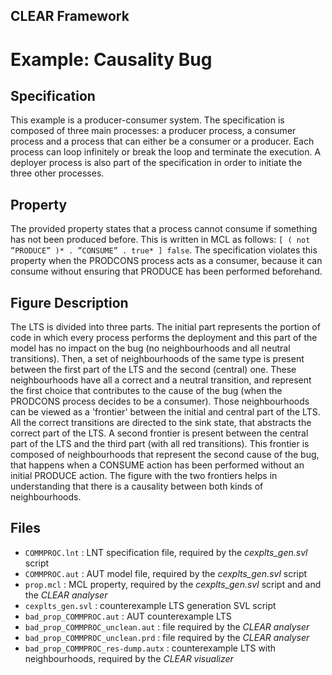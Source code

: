 ## CLEAR Framework
# Example: Causality Bug

Specification
-------------
This example is a producer-consumer system. The specification is composed of 
three main processes: a producer process, a consumer process and a process that 
can either be a consumer or a producer. Each process can loop infinitely or 
break the loop and terminate the execution. A deployer process is also part of 
the specification in order to initiate the three other processes.

Property
--------
The provided property states that a process cannot consume if something has not
been produced before. This is written in MCL as follows:
`[ ( not ”PRODUCE” )* . ”CONSUME” . true* ] false`.
The specification violates this property when the PRODCONS process acts as a 
consumer, because it can consume without ensuring that PRODUCE has been
performed beforehand.

Figure Description
------------------
The LTS is divided into three parts. The initial part represents the portion 
of code in which every process performs the deployment and this part of the 
model has no impact on the bug (no neighbourhoods and all neutral transitions).
Then, a set of neighbourhoods of the same type is present between the
first part of the LTS and the second (central) one. These neighbourhoods have
all a correct and a neutral transition, and represent the first choice that
contributes to the cause of the bug (when the PRODCONS process decides to be
a consumer). Those neighbourhoods can be viewed as a 'frontier' between
the initial and central part of the LTS. All the correct transitions are
directed to the sink state, that abstracts the correct part of the LTS.
A second frontier is present between the central part of the LTS and the third
part (with all red transitions). This frontier is composed of neighbourhoods
that represent the second cause of the bug, that happens when a CONSUME
action has been performed without an initial PRODUCE action. The figure
with the two frontiers helps in understanding that there is a causality between
both kinds of neighbourhoods.

Files
-----
- `COMMPROC.lnt` : LNT specification file, required by the *cexplts_gen.svl* script
- `COMMPROC.aut` : AUT model file, required by the *cexplts_gen.svl* script
- `prop.mcl` : MCL property, required by the *cexplts_gen.svl* script and 
               and the *CLEAR analyser*
- `cexplts_gen.svl` : counterexample LTS generation SVL script
- `bad_prop_COMMPROC.aut` : AUT counterexample LTS
- `bad_prop_COMMPROC_unclean.aut` : file required by the *CLEAR analyser*
- `bad_prop_COMMPROC_unclean.prd` : file required by the *CLEAR analyser*
- `bad_prop_COMMPROC_res-dump.autx` : counterexample LTS with neighbourhoods, 
    required by the *CLEAR visualizer* 

